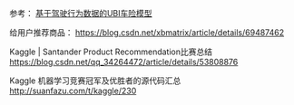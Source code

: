 参考：
[基于驾驶行为数据的UBI车险模型](https://cosx.org/2016/05/driving-action-date-ubi-model?_blank)

给用户推荐商品：
https://blog.csdn.net/xbmatrix/article/details/69487462

 Kaggle | Santander Product Recommendation比赛总结
https://blog.csdn.net/qq_34264472/article/details/53808876

Kaggle 机器学习竞赛冠军及优胜者的源代码汇总
http://suanfazu.com/t/kaggle/230